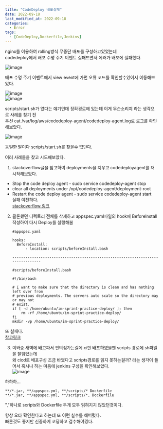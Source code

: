```yaml
---
title: "CodeDeploy 배포실패"
date: 2022-09-18
last_modified_at: 2022-09-18
categories: 
  - Error
tags:
  - [CodeDeploy,Dockerfile,Jenkins]
---
```


nginx를 이용하여 rolling방식 무중단 배포를 구성하고있었는데  
codedeploy에서 배포 수명 주기 이벤트 실패뜨면서 에러가 배포에 실패했다.  

![image](https://user-images.githubusercontent.com/99777315/190905093-9db33196-e1e7-4b1c-a1a8-f45a100f283e.png)  

배포 수명 주기 이벤트에서 view event에 가면 오류 코드를 확인할수있어서 이동해보았다.  

![image](https://user-images.githubusercontent.com/99777315/190905611-09954654-e70e-4114-a10e-b399ea2a5bcd.png)  
![image](https://user-images.githubusercontent.com/99777315/190905928-5f0c380f-f6db-4218-9172-b377fe809d62.png)  

scripts/start.sh가 없다는 얘기인데 정확경로에 있는데 이게 무슨소리지 라는 생각으로 사례를 찾기 전  
우선 cat /var/log/aws/codedeploy-agent/codedeploy-agent.log로 로그를 확인해보았다.  

![image](https://user-images.githubusercontent.com/99777315/190907661-6825b37b-3824-4d29-b30a-93443780a5c3.png)  

동일한 말이다 scripts/start.sh를 찾을수 없단다.  

여러 사례들을 찾고 시도해보았다.  
1. stackoverflow글을 참고하여 deployments을 지우고 codedeployagent를 재시작해보았다.
  * Stop the code deploy agent - sudo service codedeploy-agent stop
  * clear all deployments under /opt/codedeploy-agent/deployment-root
  * Restart the code deploy agent - sudo service codedeploy-agent start  
  실패 여전하다.  
  [stackoverflow 링크](https://stackoverflow.com/questions/40013282/script-does-not-exist-at-specified-location)

2. 클론했던 디렉토리 전체를 삭제하고 appspec.yaml파일의 hook에 BeforeInstall작성하여 다시 Deploy를 실행해봄  
    ```
    #appspec.yaml

    hooks:
      BeforeInstall:
          - location: scripts/beforeInstall.bash

    --------------------------------------------------------------------------------

    #scripts/beforeInstall.bash

    #!/bin/bash

    # I want to make sure that the directory is clean and has nothing left over from
    # previous deployments. The servers auto scale so the directory may or may not
    # exist.
    if [ -d /home/ubuntu/im-sprint-practice-deploy/ ]; then
        rm -rf /home/ubuntu/im-sprint-practice-deploy/
    fi
    mkdir -vp /home/ubuntu/im-sprint-practice-deploy/
    ```
  또 실패다.  
  [참고링크](https://velog.io/@jungjaedev/AWS-CodeDeploy-Fail-Message-The-deployment-failed-because-a-specified-file-already-exists-at-this-location)  

3. 이와중 새벽에 배고파서 편의점가는길에 ci만 배포하였을땐 scripts 경로에 sh파일을 잘읽었는데  
  왜 cicd로 배포구성 조금 바꼈다고 scripts경로를 읽지 못하는걸까? 라는 생각이 들어서
  혹시나 하는 마음에 jenkins 구성을 확인해보았다.  
  ![image](https://user-images.githubusercontent.com/99777315/190912470-480a3aae-8885-427c-b02a-88bfc726546c.png)  

  하하하...  

  ```
  **/*.jar, **/appspec.yml, **/scripts/* Dockerfile 
  **/*.jar, **/appspec.yml, **/scripts/*, Dockerfile 
  ```
  ","하나로 scripts와 Dockerfile 두개 모두 읽혀지지 않았던것이다.  

항상 오타 확인한다고 하는데 또 이런 실수를 해버렸다.  
빠른것도 좋지만 신중하게 코딩하고 검수해야겠다.


